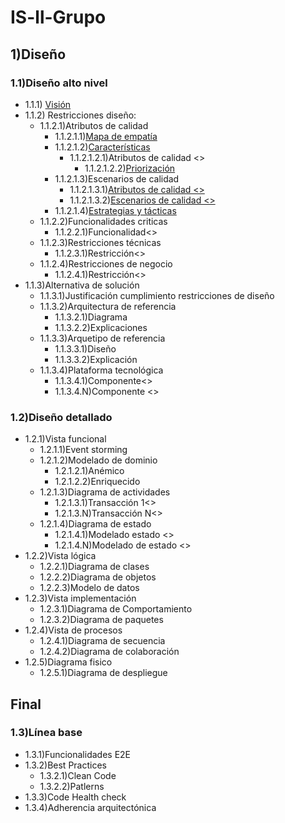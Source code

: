 # IS-ll-Grupo
## 1)Diseño 
### 1.1)Diseño alto nivel 
- 1.1.1) [Visión](Vision.md) 
- 1.1.2) Restricciones diseño:
	- 1.1.2.1)Atributos de calidad 
		- 1.1.2.1.1)[Mapa de empatía](MapaEmpatia.md)
		- 1.1.2.1.2)[Características]()
			 - 1.1.2.1.2.1)Atributos de calidad <>
			    - 1.1.2.1.2.2)[Priorización]()
	  -  1.1.2.1.3)Escenarios de calidad 
          - 1.1.2.1.3.1)[Atributos de calidad <>]()
          - 1.1.2.1.3.2)[Escenarios de calidad <>]()
	  - 1.1.2.1.4)[Estrategias y tácticas]() 
  - 1.1.2.2)Funcionalidades criticas 
	  - 1.1.2.2.1)Funcionalidad<>
  - 1.1.2.3)Restricciones técnicas 
	  - 1.1.2.3.1)Restricción<>
  - 1.1.2.4)Restricciones de negocio 
	  - 1.1.2.4.1)Restricción<>
 - 1.1.3)Alternativa de solución 
	 - 1.1.3.1)Justificación cumplimiento restricciones de diseño 
	 - 1.1.3.2)Arquitectura de referencia 
	 	 - 1.1.3.2.1)Diagrama 
		 - 1.1.3.2.2)Explicaciones 
	 - 1.1.3.3)Arquetipo de referencia
		 - 1.1.3.3.1)Diseño 
	 	 - 1.1.3.3.2)Explicación
	 - 1.1.3.4)Plataforma tecnológica
		 - 1.1.3.4.1)Componente<>
		 - 1.1.3.4.N)Componente <>
### 1.2)Diseño detallado
 - 1.2.1)Vista funcional 
	 - 1.2.1.1)Event storming
	 - 1.2.1.2)Modelado de dominio 
		 - 1.2.1.2.1)Anémico
		 - 1.2.1.2.2)Enriquecido 
	 - 1.2.1.3)Diagrama de actividades 
		 - 1.2.1.3.1)Transacción 1<>
		 - 1.2.1.3.N)Transacción N<>
	 - 1.2.1.4)Diagrama de estado 
		 - 1.2.1.4.1)Modelado estado <>
		 - 1.2.1.4.N)Modelado de estado <>
- 1.2.2)Vista lógica 
	 - 1.2.2.1)Diagrama de clases 
	 - 1.2.2.2)Diagrama de objetos 
	 - 1.2.2.3)Modelo de datos 
- 1.2.3)Vista implementación 
	 - 1.2.3.1)Diagrama de Comportamiento 
	 - 1.2.3.2)Diagrama de paquetes 
- 1.2.4)Vista de procesos 
	 - 1.2.4.1)Diagrama de secuencia
	 - 1.2.4.2)Diagrama de colaboración
- 1.2.5)Diagrama fisico 
	 - 1.2.5.1)Diagrama de despliegue 
## Final
### 1.3)Línea base 
- 1.3.1)Funcionalidades E2E
- 1.3.2)Best Practices
	- 1.3.2.1)Clean Code 
	- 1.3.2.2)Patlerns
- 1.3.3)Code Health check
- 1.3.4)Adherencia arquitectónica
